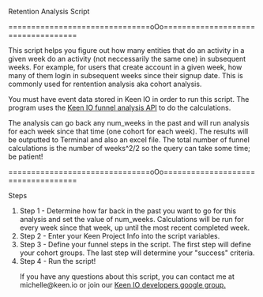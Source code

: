 Retention Analysis Script

<p>===============================oOo===================================</p>

<p>This script helps you figure out how many entities that do an activity in a given week do an activity (not neccessarily the same one) in subsequent weeks. For example, for users that create account in a given week, how many of them login in subsequent weeks since their signup date. This is commonly used for rentention analysis aka cohort analysis.</p>


<p>You must have event data stored in Keen IO in order to run this script. The program uses the <a href="https://keen.io/docs/data-analysis/funnels/">Keen IO funnel analysis API</a> to do the calculations.</p>

</p>The analysis can go back any num_weeks in the past and will run analysis for each week since that time (one cohort for each week). The results will be outputted to Terminal and also an excel file. The total number of funnel calculations is the number of weeks^2/2 so the query can take some time; be patient!</p>

<p>===============================oOo===================================</p>

<p>Steps</p>
<ol>
    <li>Step 1 - Determine how far back in the past you want to go for this analysis and set the value of num_weeks. Calculations will be run for every week since that week, up until the most recent completed week.</li>
    <li>Step 2 - Enter your Keen Project Info into the script variables.</li>
    <li>Step 3 - Define your funnel steps in the script. The first step will define your cohort groups. The last step will determine your "success" criteria.</li>
    <li>Step 4 - Run the script!</li>

<p>If you have any questions about this script, you can contact me at michelle@keen.io or join our <a href="https://groups.google.com/forum/#!forum/keen-io-devs">Keen IO developers google group.</a><p>

